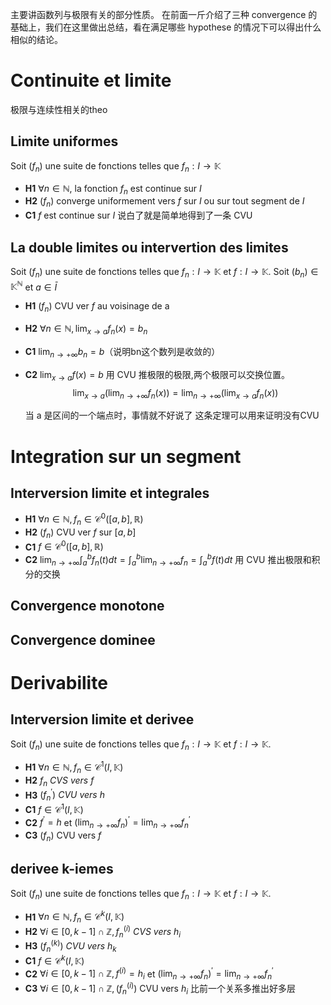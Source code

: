 主要讲函数列与极限有关的部分性质。
在前面一斤介绍了三种 convergence 的基础上，我们在这里做出总结，看在满足哪些 hypothese 的情况下可以得出什么相似的结论。
# Continuite et limite
极限与连续性相关的theo
## Limite uniformes
Soit $(f_{n})$ une suite de fonctions telles que $f_{n}:I \longrightarrow \mathbb{K}$
- **H1** $\forall n \in \mathbb{N}$, la fonction $f_{n}$ est continue sur $I$
- **H2** $(f_{n})$ converge uniformement vers $f$ sur $I$ ou sur tout segment de $I$
- **C1** $f$ est continue sur $I$
	说白了就是简单地得到了一条 CVU

## La double limites ou intervertion des limites
Soit $(f_{n})$ une suite de fonctions telles que $f_{n}:I \longrightarrow \mathbb{K}$ et $f:I \longrightarrow \mathbb{K}$. Soit $(b_{n}) \in \mathbb{K}^{\mathbb{N}}$ et $a \in \bar{I}$
- **H1** $(f_{n})$ CVU ver $f$ au voisinage de a
- **H2** $\forall n \in \mathbb{N},\lim_{x\rightarrow a}f_{n}(x) = b_{n}$
- **C1** $\lim_{n\rightarrow +\infty}b_{n} = b$（说明bn这个数列是收敛的）
- **C2** $\lim_{x\rightarrow a}f(x) = b$
	用 CVU 推极限的极限,两个极限可以交换位置。
	$$
	\lim_{x\rightarrow a}\left( \lim_{n\rightarrow +\infty} f_{n}(x)\right) = \lim_{n\rightarrow +\infty}\left( \lim_{x\rightarrow a} f_{n}(x)\right)
	$$

	当 a 是区间的一个端点时，事情就不好说了
	这条定理可以用来证明没有CVU
# Integration sur un segment
## Interversion limite et integrales
- **H1** $\forall n \in \mathbb{N},f_{n} \in \mathcal{C}^{0}([a,b],\mathbb{R})$
- **H2** $(f_{n})$ CVU ver $f$ sur $[a,b]$
- **C1** $f \in \mathcal{C}^{0}([a,b],\mathbb{R})$
- **C2** $\lim_{n\rightarrow +\infty}\int_{a}^{b}f_{n}(t)dt = \int_{a}^{b}\lim_{n\rightarrow +\infty}f_{n} = \int_{a}^{b}f(t)dt$
	用 CVU 推出极限和积分的交换
## Convergence monotone

## Convergence dominee

# Derivabilite
## Interversion limite et derivee
Soit $(f_{n})$ une suite de fonctions telles que $f_{n}:I \longrightarrow \mathbb{K}$ et $f:I \longrightarrow \mathbb{K}$.
- **H1** $\forall n \in \mathbb{N},f_{n} \in \mathcal{C}^{1}(I,\mathbb{K})$
- **H2** $f_{n} \ CVS \ vers \ f$
- **H3** $(f_{n}^{'}) \ CVU \ vers \ h$
- **C1** $f \in \mathcal{C}^{1}(I,\mathbb{K})$
- **C2** $f^{'} = h$ et $\left( \lim_{n\rightarrow +\infty}f_{n} \right)^{'} = \lim_{n\rightarrow +\infty}f^{'}_{n}$
- **C3** $(f_{n})$ CVU vers $f$
## derivee k-iemes
Soit $(f_{n})$ une suite de fonctions telles que $f_{n}:I \longrightarrow \mathbb{K}$ et $f:I \longrightarrow \mathbb{K}$.
- **H1** $\forall n \in \mathbb{N},f_{n} \in \mathcal{C}^{k}(I,\mathbb{K})$
- **H2** $\forall i \in [0,k-1]\cap \mathbb{Z}, f_{n}^{(i)} \ CVS \ vers \ h_{i}$
- **H3** $(f_{n}^{(k)}) \ CVU \ vers \ h_{k}$
- **C1** $f \in \mathcal{C}^{k}(I,\mathbb{K})$
- **C2** $\forall i \in [0,k-1]\cap \mathbb{Z},f^{(i)} = h_{i}$ et $\left( \lim_{n\rightarrow +\infty}f_{n} \right)^{'} = \lim_{n\rightarrow +\infty}f^{'}_{n}$
- **C3** $\forall i \in [0,k-1]\cap \mathbb{Z},(f_{n}^{(i)})$ CVU vers $h_{i}$
	比前一个关系多推出好多层